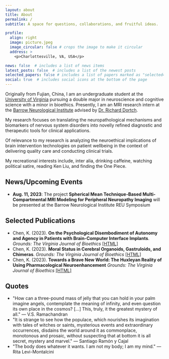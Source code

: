 ```yaml
---
layout: about
title: About
permalink: /
subtitle: A space for questions, collaborations, and fruitful ideas. 

profile:
  align: right
  image: picture.jpeg
  image_circular: false # crops the image to make it circular
  address: >
    <p>Charlottesville, VA, USA</p>

news: false  # includes a list of news items
latest_posts: false  # includes a list of the newest posts
selected_papers: false # includes a list of papers marked as "selected={true}"
social: true  # includes social icons at the bottom of the page
---
```


Originally from Fujian, China, I am an undergraduate student at the [University of Virginia](https://www.virginia.edu/) pursuing a double major in neuroscience and cognitive science with a minor in bioethics. Presently, I am an MRI research intern at the [Barrow Neurological Institute](https://www.barrowneuro.org/) advised by [Dr. Richard Dortch](https://www.barrowneuro.org/person/richard-dortch-phd/).

My research focuses on translating the neuropathological mechanisms and biomarkers of nervous system disorders into novelly refined diagnostic and therapeutic tools for clinical applications.

Of relevance to my research is analyzing the neuroethical implications of brain intervention technologies on patient wellbeing in the context of delivering quality care and conducting clinical trials.

My recreational interests include, inter alia, drinking caffeine, watching political satire, reading Ken Liu, and finding the One Piece.


## News/Upcoming Events
* **Aug. 11, 2023**: The project **Spherical Mean Technique-Based Multi-Compartmental MRI Modeling for Peripheral Neuropathy Imaging** will be presented at the Barrow Neurological Institute REU Symposium

## Selected Publications
* Chen, K. (2023). **On the Psychological Disembodiment of Autonomy and Agency in Patients with Brain-Computer Interface Implants**. *Grounds: The Virginia Journal of Bioethics* [[HTML]](http://www.vabioethics.com/content/2023/5/2/on-the-psychological-disembodiment-of-autonomy-and-agency-in-patients-with-brain-computer-interface-implants)
* Chen, K. (2023). **Moral Status in Cerebral Organoids, Gastruloids, and Chimeras**. *Grounds: The Virginia Journal of Bioethics* [[HTML]](http://www.vabioethics.com/content/2023/3/15/moral-status-in-cerebral-organoids-gatruloids-and-chimeras)
* Chen, K. (2023). **Towards a Brave New World: The Huxleyan Reality of Using Pharmacological Neuroenhancement** *Grounds: The Virginia Journal of Bioethics* [[HTML]](http://www.vabioethics.com/content/2023/1/12/towards-a-brave-new-world-the-huxleyan-reality-of-using-pharmocological-neuroenhancement)

## Quotes
* "How can a three-pound mass of jelly that you can hold in your palm imagine angels, contemplate the meaning of infinity, and even question its own place in the cosmos? [...] This, truly, it the greatest mystery of all." ― V.S. Ramachandran
* "It is strange to see how the populace, which nourishes its imagination with tales of witches or saints, mysterious events and extraordinary occurrences, disdains the world around it as commonplace, monotonous and prosaic, without suspecting that at bottom it is all secret, mystery and marvel." ― Santiago Ramón y Cajal
* "The body does whatever it wants. I am not my body; I am my mind." ― Rita Levi-Montalcini

